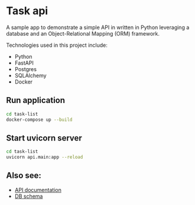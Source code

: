 # Task api
A sample app to demonstrate a simple API in written in Python leveraging a database and an Object-Relational Mapping (ORM) framework.

Technologies used in this project include:

* Python
* FastAPI
* Postgres
* SQLAlchemy
* Docker

## Run application
```bash
cd task-list
docker-compose up --build
```

## Start uvicorn server
```bash
cd task-list
uvicorn api.main:app --reload
```

## Also see:
* [API documentation](api.md)
* [DB schema](db.md)